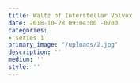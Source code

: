 ```yaml
---
title: Waltz of Interstellar Volvox
date: 2018-10-28 09:04:00 -0700
categories:
- series 1
primary_image: "/uploads/2.jpg"
description: ''
medium: ''
style: ''
---
```

